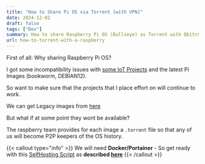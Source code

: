 ```yaml
---
title: "How to Share Pi OS via Torrent [with VPN]"
date: 2024-12-02
draft: false
tags: ["Dev"]
summary: How to share Raspberry Pi OS (Bullseye) as Torrent with Qbitrorrent/rTorrent and VPN.
url: how-to-torrent-with-a-raspberry
---
```


First of all: Why sharing Raspberry Pi OS?

I got some incompatibility issues with [some IoT Projects](https://jalcocert.github.io/RPi/categories/iot-data-analytics/) and the latest Pi Images (bookworm, DEBIAN12).

So want to make sure that the projects that I place effort on will continue to work.

We can get Legacy images from [here](https://www.raspberrypi.com/software/operating-systems/#raspberry-pi-os-legacy)

But what if at some point they wont be available?

The raspberry team provides for each image a `.torrent` file so that any of us will become P2P keepers of the OS history.


{{< callout type="info" >}}
We will need **Docker/Portainer** - So get ready with this [SelfHosting Script](https://raw.githubusercontent.com/JAlcocerT/Linux/main/Z_Linux_Installations_101/Selfhosting_101.sh) as **described [here](https://jalcocert.github.io/Linux/docs/linux__cloud/selfhosting/)**
{{< /callout >}}

## 
